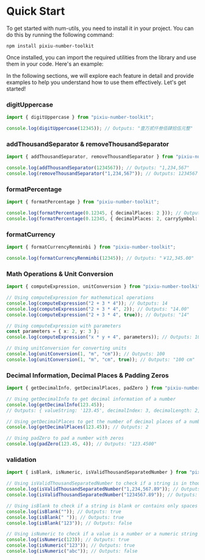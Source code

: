 # Quick Start

To get started with num-utils, you need to install it in your project. You can do this by running the following command:

```command
npm install pixiu-number-toolkit
```

Once installed, you can import the required utilities from the library and use them in your code. Here's an example:

In the following sections, we will explore each feature in detail and provide examples to help you understand how to use them effectively. Let's get started!

### digitUppercase

```ts
import { digitUppercase } from "pixiu-number-toolkit";

console.log(digitUppercase(12345)); // Outputs: "壹万贰仟叁佰肆拾伍元整"
```

### addThousandSeparator & removeThousandSeparator

```ts
import { addThousandSeparator, removeThousandSeparator } from "pixiu-number-toolkit";

console.log(addThousandSeparator(1234567)); // Outputs: "1,234,567"
console.log(removeThousandSeparator("1,234,567")); // Outputs: 1234567
```

### formatPercentage

```ts
import { formatPercentage } from "pixiu-number-toolkit";

console.log(formatPercentage(0.12345, { decimalPlaces: 2 })); // Outputs: "12.35%"
console.log(formatPercentage(0.12345, { decimalPlaces: 2, carrySymbol: false })); // Outputs: "12.35"
```

### formatCurrency

```ts
import { formatCurrencyRenminbi } from "pixiu-number-toolkit";

console.log(formatCurrencyRenminbi(12345)); // Outputs: "￥12,345.00"
```

### Math Operations & Unit Conversion

```ts
import { computeExpression, unitConversion } from "pixiu-number-toolkit";

// Using computeExpression for mathematical operations
console.log(computeExpression("2 + 3 * 4")); // Outputs: 14
console.log(computeExpression("2 + 3 * 4", 2)); // Outputs: "14.00"
console.log(computeExpression("2 + 3 * 4", true)); // Outputs: "14"

// Using computeExpression with parameters
const parameters = { x: 2, y: 3 };
console.log(computeExpression("x * y + 4", parameters)); // Outputs: 10

// Using unitConversion for converting units
console.log(unitConversion(1, "m", "cm")); // Outputs: 100
console.log(unitConversion(1, "m", "cm", true)); // Outputs: "100 cm"
```

### Decimal Information, Decimal Places & Padding Zeros

```ts
import { getDecimalInfo, getDecimalPlaces, padZero } from "pixiu-number-toolkit";

// Using getDecimalInfo to get decimal information of a number
console.log(getDecimalInfo(123.45));
// Outputs: { valueString: '123.45', decimalIndex: 3, decimalLength: 2, integerPart: '123', decimalPart: '45', integerLength: 3 }

// Using getDecimalPlaces to get the number of decimal places of a number
console.log(getDecimalPlaces(123.45)); // Outputs: 2

// Using padZero to pad a number with zeros
console.log(padZero(123.45, 4)); // Outputs: "123.4500"
```

### validation

```ts
import { isBlank, isNumeric, isValidThousandSeparatedNumber } from "pixiu-number-toolkit";

// Using isValidThousandSeparatedNumber to check if a string is in thousand separated format
console.log(isValidThousandSeparatedNumber("1,234,567.89")); // Outputs: true
console.log(isValidThousandSeparatedNumber("1234567.89")); // Outputs: false

// Using isBlank to check if a string is blank or contains only spaces
console.log(isBlank("")); // Outputs: true
console.log(isBlank(" ")); // Outputs: true
console.log(isBlank("123")); // Outputs: false

// Using isNumeric to check if a value is a number or a numeric string
console.log(isNumeric(123)); // Outputs: true
console.log(isNumeric("123")); // Outputs: true
console.log(isNumeric("abc")); // Outputs: false
```
